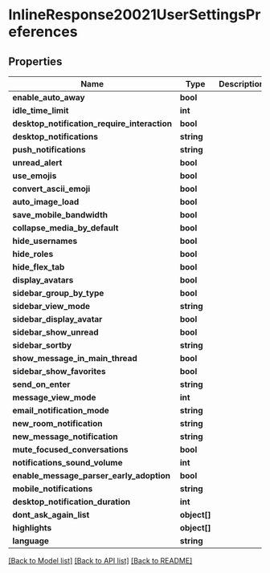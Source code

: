 # InlineResponse20021UserSettingsPreferences

## Properties
Name | Type | Description | Notes
------------ | ------------- | ------------- | -------------
**enable_auto_away** | **bool** |  | [optional] 
**idle_time_limit** | **int** |  | [optional] 
**desktop_notification_require_interaction** | **bool** |  | [optional] 
**desktop_notifications** | **string** |  | [optional] 
**push_notifications** | **string** |  | [optional] 
**unread_alert** | **bool** |  | [optional] 
**use_emojis** | **bool** |  | [optional] 
**convert_ascii_emoji** | **bool** |  | [optional] 
**auto_image_load** | **bool** |  | [optional] 
**save_mobile_bandwidth** | **bool** |  | [optional] 
**collapse_media_by_default** | **bool** |  | [optional] 
**hide_usernames** | **bool** |  | [optional] 
**hide_roles** | **bool** |  | [optional] 
**hide_flex_tab** | **bool** |  | [optional] 
**display_avatars** | **bool** |  | [optional] 
**sidebar_group_by_type** | **bool** |  | [optional] 
**sidebar_view_mode** | **string** |  | [optional] 
**sidebar_display_avatar** | **bool** |  | [optional] 
**sidebar_show_unread** | **bool** |  | [optional] 
**sidebar_sortby** | **string** |  | [optional] 
**show_message_in_main_thread** | **bool** |  | [optional] 
**sidebar_show_favorites** | **bool** |  | [optional] 
**send_on_enter** | **string** |  | [optional] 
**message_view_mode** | **int** |  | [optional] 
**email_notification_mode** | **string** |  | [optional] 
**new_room_notification** | **string** |  | [optional] 
**new_message_notification** | **string** |  | [optional] 
**mute_focused_conversations** | **bool** |  | [optional] 
**notifications_sound_volume** | **int** |  | [optional] 
**enable_message_parser_early_adoption** | **bool** |  | [optional] 
**mobile_notifications** | **string** |  | [optional] 
**desktop_notification_duration** | **int** |  | [optional] 
**dont_ask_again_list** | **object[]** |  | [optional] 
**highlights** | **object[]** |  | [optional] 
**language** | **string** |  | [optional] 

[[Back to Model list]](../../README.md#documentation-for-models) [[Back to API list]](../../README.md#documentation-for-api-endpoints) [[Back to README]](../../README.md)

